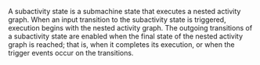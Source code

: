 A subactivity state is a submachine state that executes a nested activity graph. When an input transition to the subactivity state is triggered, execution begins with the nested activity graph. The outgoing transitions of a subactivity state are enabled when the final state of the nested activity graph is reached; that is, when it completes its execution, or when the trigger events occur on the transitions.